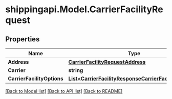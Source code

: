 
# shippingapi.Model.CarrierFacilityRequest

## Properties

Name | Type | Description | Notes
------------ | ------------- | ------------- | -------------
**Address** | [**CarrierFacilityRequestAddress**](CarrierFacilityRequestAddress.md) |  | [optional] 
**Carrier** | **string** |  | [optional] 
**CarrierFacilityOptions** | [**List&lt;CarrierFacilityResponseCarrierFacilityOptions&gt;**](CarrierFacilityResponseCarrierFacilityOptions.md) |  | [optional] 

[[Back to Model list]](../README.md#documentation-for-models)
[[Back to API list]](../README.md#documentation-for-api-endpoints)
[[Back to README]](../README.md)

